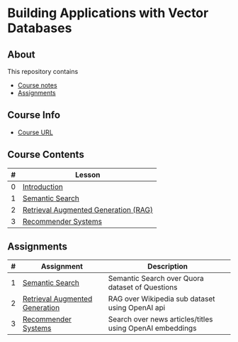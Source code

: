 # Building Applications with Vector Databases

## About

This repository contains

- [Course notes](#course-contents)
- [Assignments](#assignments)

## Course Info

- [Course URL](https://www.deeplearning.ai/short-courses/building-applications-vector-databases/)

## Course Contents

|#|Lesson    |
|-|----------|
|0|[Introduction](./notes/Lesson_0.md)|
|1|[Semantic Search](./notes/Lesson_1.md)|
|2|[Retrieval Augmented Generation (RAG)](./notes/Lesson_2.md)|
|3|[Recommender Systems](./notes/Lesson_3.md)|

## Assignments

|#|Assignment|Description|
|-|----------|-----------|
|1|[Semantic Search](./notes/Lesson_1.md#notebook)|Semantic Search over Quora dataset of Questions|
|2|[Retrieval Augmented Generation](./notes/Lesson_2.md#notebook)|RAG over Wikipedia sub dataset using OpenAI api|
|3|[Recommender Systems](./notes/Lesson_3.md#notebook)|Search over news articles/titles using OpenAI embeddings|

